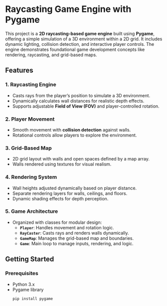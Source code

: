 # Raycasting Game Engine with Pygame

This project is a **2D raycasting-based game engine** built using **Pygame**, offering a simple simulation of a 3D environment within a 2D grid. It includes dynamic lighting, collision detection, and interactive player controls. The engine demonstrates foundational game development concepts like rendering, raycasting, and grid-based maps.

## Features

### 1. **Raycasting Engine**
- Casts rays from the player’s position to simulate a 3D environment.
- Dynamically calculates wall distances for realistic depth effects.
- Supports adjustable **Field of View (FOV)** and player-controlled rotation.

### 2. **Player Movement**
- Smooth movement with **collision detection** against walls.
- Rotational controls allow players to explore the environment.

### 3. **Grid-Based Map**
- 2D grid layout with walls and open spaces defined by a map array.
- Walls rendered using textures for visual realism.

### 4. **Rendering System**
- Wall heights adjusted dynamically based on player distance.
- Separate rendering layers for walls, ceilings, and floors.
- Dynamic shading effects for depth perception.

### 5. **Game Architecture**
- Organized with classes for modular design:
  - **`Player`**: Handles movement and rotation logic.
  - **`RayCaster`**: Casts rays and renders walls dynamically.
  - **`GameMap`**: Manages the grid-based map and boundaries.
  - **`Game`**: Main loop to manage inputs, rendering, and logic.

## Getting Started

### Prerequisites
- Python 3.x
- Pygame library
  ```bash
  pip install pygame
